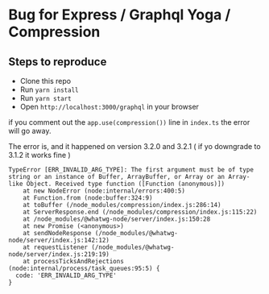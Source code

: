 # Bug for Express / Graphql Yoga / Compression

## Steps to reproduce
- Clone this repo
- Run `yarn install`
- Run `yarn start`
- Open `http://localhost:3000/graphql` in your browser

if you comment out the `app.use(compression())` line in `index.ts` the error will go away.

The error is, and it happened on version 3.2.0 and 3.2.1 ( if yo downgrade to 3.1.2 it works fine )
```
TypeError [ERR_INVALID_ARG_TYPE]: The first argument must be of type string or an instance of Buffer, ArrayBuffer, or Array or an Array-like Object. Received type function ([Function (anonymous)])
    at new NodeError (node:internal/errors:400:5)
    at Function.from (node:buffer:324:9)
    at toBuffer (/node_modules/compression/index.js:286:14)
    at ServerResponse.end (/node_modules/compression/index.js:115:22)
    at /node_modules/@whatwg-node/server/index.js:150:28
    at new Promise (<anonymous>)
    at sendNodeResponse (/node_modules/@whatwg-node/server/index.js:142:12)
    at requestListener (/node_modules/@whatwg-node/server/index.js:219:19)
    at processTicksAndRejections (node:internal/process/task_queues:95:5) {
  code: 'ERR_INVALID_ARG_TYPE'
}

```